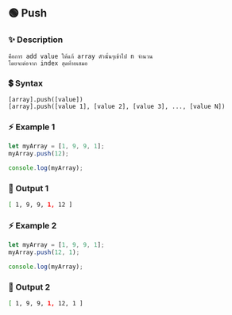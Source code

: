 ## 🟢 Push
### ✨ Description
```
คือการ add value ให้แก้ array ตัวนั้นๆเข้าไป n จำนวน
โดยจะต่อจาก index สุดท้ายเสมอ
```
### 💲 Syntax
```
[array].push([value])
[array].push([value 1], [value 2], [value 3], ..., [value N])
```
### ⚡ Example 1
```JavaScript
let myArray = [1, 9, 9, 1];
myArray.push(12);

console.log(myArray);
```
### 🟰 Output 1
```bash
[ 1, 9, 9, 1, 12 ]
```
### ⚡ Example 2
```JavaScript
let myArray = [1, 9, 9, 1];
myArray.push(12, 1);

console.log(myArray);
```
### 🟰 Output 2
```bash
[ 1, 9, 9, 1, 12, 1 ]
```